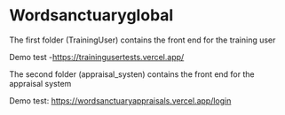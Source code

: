 # Wordsanctuaryglobal

The first folder (TrainingUser) contains the front end for the training user 

Demo test -https://trainingusertests.vercel.app/

The second folder (appraisal_systen) contains the front end for the appraisal system

Demo test: https://wordsanctuaryappraisals.vercel.app/login
